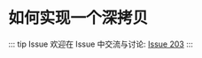 # 如何实现一个深拷贝



::: tip Issue 
 欢迎在 Issue 中交流与讨论: [Issue 203](https://github.com/shfshanyue/Daily-Question/issues/203) 
:::



